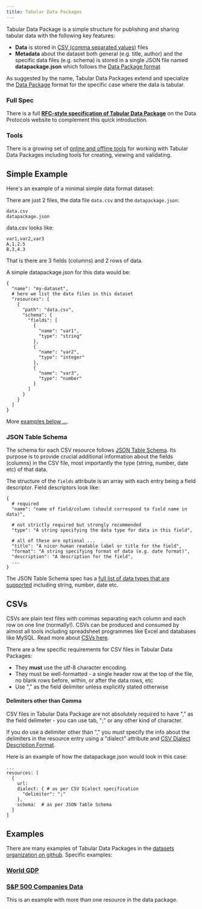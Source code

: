 ```yaml
---
title: Tabular Data Packages
---
```


Tabular Data Package is a simple structure for publishing and sharing tabular data with
the following key features:

* **Data** is stored in <a href="#csv">CSV (comma separated values)</a>
  files
* **Metadata** about the dataset both general (e.g. title, author) and the
  specific data files (e.g. schema) is stored in a single JSON file named
  **datapackage.json** which follows the [Data Package format][dp]

As suggested by the name, Tabular Data Packages extend and specialize the [Data Package][dp] format for the specific case where the data is tabular.

[dp]: /docs/data-packages/
[spec]: http://www.dataprotocols.org/en/latest/simple-data-format.html

<div class="row">
<div class="span3">
<h3>Full Spec</h3>
There is a full <b><a href="http://www.dataprotocols.org/simple-data-format/">RFC-style specification of Tabular Data Package</a></b>
on the Data Protocols website to complement this quick introduction.
</div>
<div class="span3">
<h3>Tools</h3>
There is a growing set of <a href="/tools">online and offline tools</a> for working with Tabular Data
Packages including tools for creating, viewing and validating.
</div>
</div>


## Simple Example

Here's an example of a minimal simple data format dataset:

There are just 2 files, the data file `data.csv` and the `datapackage.json`:

    data.csv
    datapackage.json

data.csv looks like:

    var1,var2,var3
    A,1,2.5
    B,3,4.3

That is there are 3 fields (columns) and 2 rows of data.

A simple datapackage.json for this data would be:

    {
      "name": "my-dataset",
      # here we list the data files in this dataset
      "resources": [
        {
          "path": "data.csv",
          "schema": {
            "fields": [
              {
                "name": "var1",
                "type": "string"
              },
              {
                "name": "var2",
                "type": "integer"
              },
              {
                "name": "var3",
                "type": "number"
              }
            ]
          }
        }
      ]
    }

More [examples below ...](#examples).

### JSON Table Schema

The schema for each CSV resource follows [JSON Table Schema][jts]. Its purpose
is to provide crucial additional information about the fields (columns) in the
CSV file, most importantly the type (string, number, date etc) of that data.

The structure of the `fields` attribute is an array with each entry being a
field descriptor. Field descriptors look like:

    {
      # required
      "name": "name of field/column (should correspond to field name in data)",

      # not strictly required but strongly recommended
      "type": "A string specifying the data type for data in this field",

      # all of these are optional ...
      "title": "A nicer human readable label or title for the field",
      "format": "A string specifying format of data (e.g. date format)",
      "description": "A description for the field",
      ...
    }

The JSON Table Schema spec has a [full list of data types that are
supported][jts-types] including string, number, date etc.

[jts]: http://www.dataprotocols.org/en/latest/json-table-schema.html
[jts-types]: http://www.dataprotocols.org/en/latest/json-table-schema.html#types


<h2 id="csv">CSVs</h2>

CSVs are plain text files with commas separating each column and each row on
one line (normally!). CSVs can be produced and consumed by almost all tools
including spreadsheet programmes like Excel and databases like MySQL. Read more
about [CSVs here][csv].

There are a few specific requirements for CSV files in Tabular Data Packages:

* They **must** use the utf-8 character encoding.
* They must be well-formatted - a single header row at the top of the file, no
  blank rows before, within, or after the data rows, etc
* Use "," as the field delimiter unless explicitly stated otherwise

[csv]: /docs/data-packages/csv/

#### Delimiters other than Comma

CSV files in Tabular Data Package are not absolutely required to have "," as the
field delimeter - you can use tab, ";" or any other kind of character.

If you do use a delimiter other than "," you must specify the info about the
delimiters in the resource entry using a "dialect" attribute and [CSV Dialect
Description Format][dialect].

Here is an example of how the datapackage.json would look in this case:

    ...
    resources: [
      {
        url:
        dialect: { # as per CSV Dialect specification
          "delimiter": ";"
        },
        schema:  # as per JSON Table Schema
      }
    ]

[dialect]: http://www.dataprotocols.org/en/latest/csv-dialect.html


<h2 id="examples">Examples</h2>

There are many examples of Tabular Data Packages in the [datasets organization on github][datasets]. Specific examples:

[datasets]: https://github.com/datasets

### [World GDP][]

[World GDP]: https://github.com/datasets/gdp

<script src="http://gist-it.appspot.com/github/datasets/gdp/blob/master/datapackage.json"></script>

### [S&P 500 Companies Data][sp500]

[sp500]: https://github.com/datasets/s-and-p-500-companies

This is an example with more than one resource in the data package.

<script src="http://gist-it.appspot.com/github/datasets/s-and-p-500-companies/blob/master/datapackage.json"></script>
